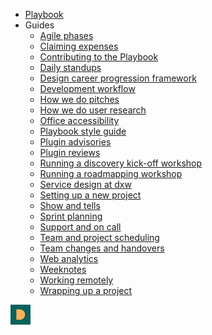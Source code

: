 <!-- _navbar -->

- [Playbook](/)
- Guides
  - [Agile phases](/guides/agile-delivery-phases)
  - [Claiming expenses](/guides/claiming-expenses)
  - [Contributing to the Playbook](contributing)
  - [Daily standups](/guides/daily-standups)
  - [Design career progression framework](/guides/design-career-progression-framework)
  - [Development workflow](/guides/development-workflow)
  - [How we do pitches](/guides/how-we-do-pitches)
  - [How we do user research](/guides/how-we-do-user-research)
  - [Office accessibility](/guides/office-accessibility)
  - [Playbook style guide](/guides/style-guide)
  - [Plugin advisories](/guides/plugin-advisories)
  - [Plugin reviews](/guides/plugin-reviews)
  - [Running a discovery kick-off workshop](/guides/running-a-discovery-kick-off-workshop)
  - [Running a roadmapping workshop](/guides/running-a-roadmapping-workshop)
  - [Service design at dxw](/guides/service-design-at-dxw)
  - [Setting up a new project](/guides/setting-up-a-new-project)
  - [Show and tells](/guides/show-and-tells)
  - [Sprint planning](/guides/sprint-planning)
  - [Support and on call](/guides/support-and-on-call)
  - [Team and project scheduling](/guides/team-and-project-scheduling)
  - [Team changes and handovers](/guides/team-changes-and-handovers)
  - [Web analytics](/guides/web-analytics)
  - [Weeknotes](/guides/week-notes)
  - [Working remotely](/guides/working-remotely)
  - [Wrapping up a project](/guides/wrapping-up-a-project)

<div class="logo">
  <a href="/" title="Back to playbook home page">
    <img src="/build/assets/img/dmark.png" alt="" width="32" height="32">
  </a>
</div>
